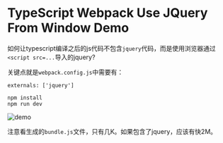 TypeScript Webpack Use JQuery From Window Demo
==============================================

如何让typescript编译之后的js代码不包含`jquery`代码，而是使用浏览器通过`<script src=...`导入的jquery?

关键点就是`webpack.config.js`中需要有：

```
externals: ['jquery']
```

```
npm install
npm run dev
```

![demo](./images/demo.jpg)

注意看生成的`bundle.js`文件，只有几K。如果包含了jquery，应该有快2M。
